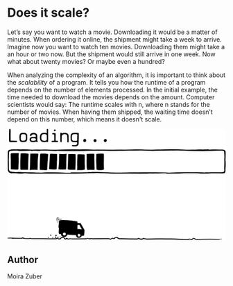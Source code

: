 <!-- BEGIN TITLE -->
# Does it scale?
<!-- END TITLE -->

<!-- BEGIN BODY -->
Let’s say you want to watch a movie. Downloading it would be a matter of minutes. When ordering it online, the shipment might take a week to arrive. Imagine now you want to watch ten movies. Downloading them might take a an hour or two now. But the shipment would still arrive in one week. Now what about twenty movies? Or maybe even a hundred?

When analyzing the complexity of an algorithm, it is important to think about the *scalability* of a program. It tells you how the runtime of a program depends on the number of elements processed. In the initial example, the time needed to download the movies depends on the amount. Computer scientists would say: The runtime scales with n, where n stands for the number of movies. When having them shipped, the waiting time doesn’t depend on this number, which means it doesn't scale.
<!-- END BODY -->


![Big O Notation](../images/image-030-big-o-notation.svg)



## Author
<!-- BEGIN AUTHOR -->
Moira Zuber
<!-- END AUTHOR -->

